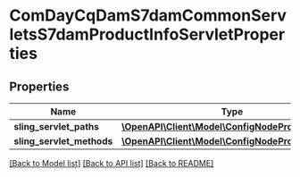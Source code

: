 # ComDayCqDamS7damCommonServletsS7damProductInfoServletProperties

## Properties
Name | Type | Description | Notes
------------ | ------------- | ------------- | -------------
**sling_servlet_paths** | [**\OpenAPI\Client\Model\ConfigNodePropertyString**](ConfigNodePropertyString.md) |  | [optional] 
**sling_servlet_methods** | [**\OpenAPI\Client\Model\ConfigNodePropertyString**](ConfigNodePropertyString.md) |  | [optional] 

[[Back to Model list]](../README.md#documentation-for-models) [[Back to API list]](../README.md#documentation-for-api-endpoints) [[Back to README]](../README.md)


